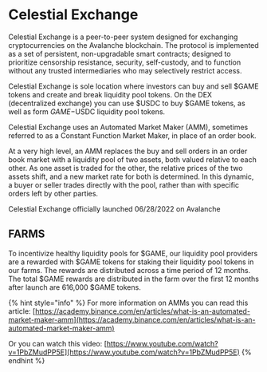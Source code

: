 # Celestial Exchange

Celestial Exchange is a peer-to-peer system designed for exchanging cryptocurrencies on the Avalanche blockchain. The protocol is implemented as a set of persistent, non-upgradable smart contracts; designed to prioritize censorship resistance, security, self-custody, and to function without any trusted intermediaries who may selectively restrict access.

Celestial Exchange is sole location where investors can buy and sell $GAME tokens and create and break liquidity pool tokens. On the DEX (decentralized exchange) you can use $USDC to buy $GAME tokens, as well as form $GAME-$USDC liquidity pool tokens.

Celestial Exchange uses an Automated Market Maker (AMM), sometimes referred to as a Constant Function Market Maker, in place of an order book.

At a very high level, an AMM replaces the buy and sell orders in an order book market with a liquidity pool of two assets, both valued relative to each other. As one asset is traded for the other, the relative prices of the two assets shift, and a new market rate for both is determined. In this dynamic, a buyer or seller trades directly with the pool, rather than with specific orders left by other parties.

Celestial Exchange officially launched 06/28/2022 on Avalanche

## **FARMS**

To incentivize healthy liquidity pools for $GAME, our liquidity pool providers are a rewarded with $GAME tokens for staking their liquidity pool tokens in our farms. The rewards are distributed across a time period of 12 months. The total $GAME rewards are distributed in the farm over the first 12 months after launch are 616,000 $GAME tokens.



{% hint style="info" %}
For more information on AMMs you can read this article: [https://academy.binance.com/en/articles/what-is-an-automated-market-maker-amm](https://academy.binance.com/en/articles/what-is-an-automated-market-maker-amm)

Or you can watch this video: [https://www.youtube.com/watch?v=1PbZMudPP5E](https://www.youtube.com/watch?v=1PbZMudPP5E)
{% endhint %}

